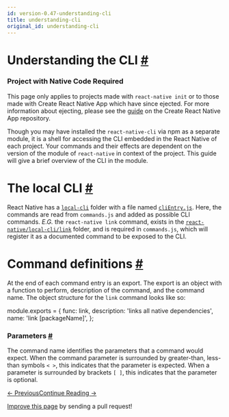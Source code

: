 ```yaml
---
id: version-0.47-understanding-cli
title: understanding-cli
original_id: understanding-cli
---
```

<a id="content"></a><h1><a class="anchor" name="understanding-the-cli"></a>Understanding the CLI <a class="hash-link" href="docs/understanding-cli.html#understanding-the-cli">#</a></h1><div class="banner-crna-ejected"><h3>Project with Native Code Required</h3><p>This page only applies to projects made with <code>react-native init</code> or to those made with Create React Native App which have since ejected. For more information about ejecting, please see the <a href="https://github.com/react-community/create-react-native-app/blob/master/EJECTING.md" target="_blank">guide</a> on the Create React Native App repository.</p></div><div><p>Though you may have installed the <code>react-native-cli</code> via npm as a separate module, it is a shell for accessing the CLI embedded
in the React Native of each project. Your commands and their effects are dependent on the version of the module of <code>react-native</code>
in context of the project. This guide will give a brief overview of the CLI in the module.</p><h1><a class="anchor" name="the-local-cli"></a>The local CLI <a class="hash-link" href="docs/understanding-cli.html#the-local-cli">#</a></h1><p>React Native has a <a href="https://github.com/facebook/react-native/tree/master/local-cli" target="_blank"><code>local-cli</code></a> folder with a file named
<a href="https://github.com/facebook/react-native/blob/master/local-cli/cliEntry.js" target="_blank"><code>cliEntry.js</code></a>.  Here, the commands are read
from <code>commands.js</code> and added as possible CLI commands.  <em>E.G.</em> the <code>react-native link</code> command, exists in the
<a href="https://github.com/facebook/react-native/blob/master/local-cli/link/" target="_blank"><code>react-native/local-cli/link</code></a> folder, and is
required in <code>commands.js</code>, which will register it as a documented command to be exposed to the CLI.</p><h1><a class="anchor" name="command-definitions"></a>Command definitions <a class="hash-link" href="docs/understanding-cli.html#command-definitions">#</a></h1><p>At the end of each command entry is an export.  The export is an object with a function to perform, description of the command, and the command name.  The object structure for the <code>link</code> command looks like so:</p><div class="prism language-js">module<span class="token punctuation">.</span>exports <span class="token operator">=</span> <span class="token punctuation">{</span>
  func<span class="token punctuation">:</span> link<span class="token punctuation">,</span>
  description<span class="token punctuation">:</span> <span class="token string">'links all native dependencies'</span><span class="token punctuation">,</span>
  name<span class="token punctuation">:</span> <span class="token string">'link [packageName]'</span><span class="token punctuation">,</span>
<span class="token punctuation">}</span><span class="token punctuation">;</span></div><h3><a class="anchor" name="parameters"></a>Parameters <a class="hash-link" href="docs/understanding-cli.html#parameters">#</a></h3><p>The command name identifies the parameters that a command would expect.  When the command parameter is surrounded by greater-than, less-than symbols <code>&lt; &gt;</code>, this indicates that the parameter is expected.  When a parameter is surrounded by brackets <code>[ ]</code>, this indicates that the parameter is optional.</p></div><div class="docs-prevnext"><a class="docs-prev btn" href="docs/testing.html#content">← Previous</a><a class="docs-next btn" href="docs/activityindicator.html#content">Continue Reading →</a></div><p class="edit-page-block"><a target="_blank" href="https://github.com/facebook/react-native/blob/master/docs/UnderstandingCLI.md">Improve this page</a> by sending a pull request!</p>